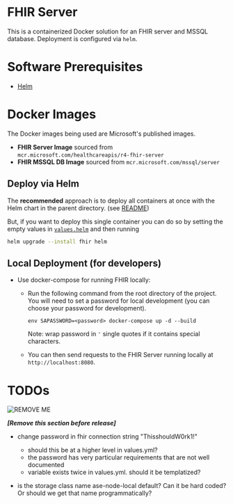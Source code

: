 # FHIR Server

This is a containerized Docker solution for an FHIR server and MSSQL database. Deployment is configured via `helm`.

# Software Prerequisites

- [Helm](https://helm.sh/docs/intro/install/)

# Docker Images

The Docker images being used are Microsoft's published images.

- **FHIR Server Image** sourced from `mcr.microsoft.com/healthcareapis/r4-fhir-server`
- **FHIR MSSQL DB Image** sourced from `mcr.microsoft.com/mssql/server`

## Deploy via Helm

The **recommended** approach is to deploy all containers at once with the Helm chart in the parent directory. (see [README](./../README.md#get-started))

But, if you want to deploy this single container you can do so by setting the empty values in [`values.helm`](./helm/values.yaml) and then running

``` bash
helm upgrade --install fhir helm
```

## Local Deployment (for developers)

- Use docker-compose for running FHIR locally:
  - Run the following command from the root directory of the project. You will need to set a password for local development (you can choose your password for development).
    
    `env SAPASSWORD=<password> docker-compose up -d --build`
    
    Note: wrap password in `'` single quotes if it contains special characters.
  - You can then send requests to the FHIR Server running locally at `http://localhost:8080`.

# TODOs

![REMOVE ME](https://freedom1coffee.com/wp-content/uploads/2018/08/remove-before-flight.png)

_**[Remove this section before release]**_

- change password in fhir connection string "ThisshouldW0rk1!"
    - should this be at a higher level in values.yml?
    - the password has very particular requirements that are not well documented
    - variable exists twice in values.yml. should it be templatized?

- is the storage class name ase-node-local default? Can it be hard coded? Or should we get that name programmatically?

